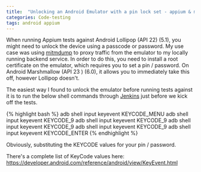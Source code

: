 ```yaml
---
title:  "Unlocking an Android Emulator with a pin lock set - appium & mitmdump"
categories: Code-testing
tags: android appium
---
```


When running Appium tests against Android Lollipop (API 22) (5.1), you might need to unlock the device using a passcode or password. My use case was using [mitmdump](https://mitmproxy.org/) to proxy traffic from the emulator to my locally running backend service. In order to do this, you need to install a root certificate on the emulator, which requires you to set a pin / password. On Android Marshmallow (API 23 ) (6.0), it allows you to immediately take this off, however Lollipop doesn't.

The easiest way I found to unlock the emulator before running tests against it is to run the below shell commands through [Jenkins](https://jenkins.io) just before we kick off the tests. 

{% highlight bash %}
adb shell input keyevent KEYCODE_MENU
adb shell input keyevent KEYCODE_9
adb shell input keyevent KEYCODE_9
adb shell input keyevent KEYCODE_9
adb shell input keyevent KEYCODE_9
adb shell input keyevent KEYCODE_ENTER
{% endhighlight %}

Obviously, substituting the KEYCODE values for your pin / password. 

There's a complete list of KeyCode values here: <https://developer.android.com/reference/android/view/KeyEvent.html>